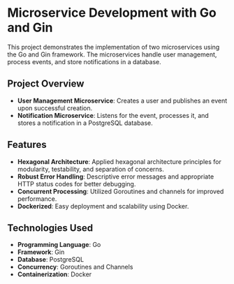 # Microservice Development with Go and Gin

This project demonstrates the implementation of two microservices using the Go and Gin framework. The microservices handle user management, process events, and store notifications in a database.

## Project Overview

- **User Management Microservice**: Creates a user and publishes an event upon successful creation.
- **Notification Microservice**: Listens for the event, processes it, and stores a notification in a PostgreSQL database.

## Features

- **Hexagonal Architecture**: Applied hexagonal architecture principles for modularity, testability, and separation of concerns.
- **Robust Error Handling**: Descriptive error messages and appropriate HTTP status codes for better debugging.
- **Concurrent Processing**: Utilized Goroutines and channels for improved performance.
- **Dockerized**: Easy deployment and scalability using Docker.

## Technologies Used

- **Programming Language**: Go
- **Framework**: Gin
- **Database**: PostgreSQL
- **Concurrency**: Goroutines and Channels
- **Containerization**: Docker
